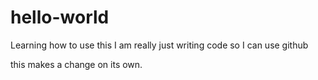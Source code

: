 # hello-world
Learning how to use this
I am really just writing code so I can use github

this makes a change on its own.

